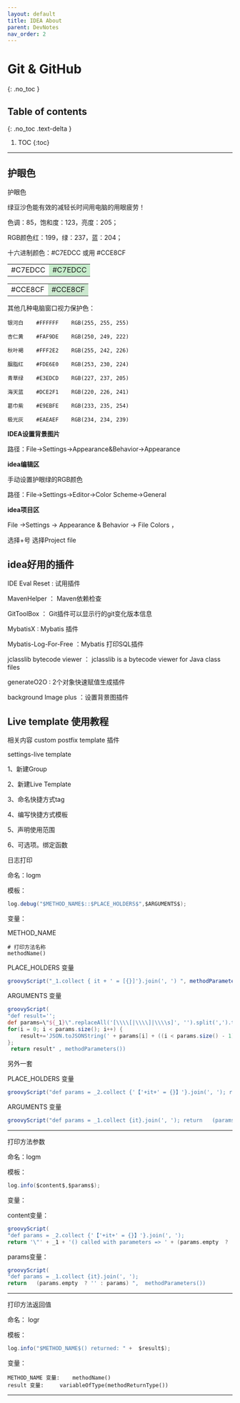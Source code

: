```yaml
---
layout: default
title: IDEA About
parent: DevNotes
nav_order: 2
---
```


# Git & GitHub
{: .no_toc }

## Table of contents
{: .no_toc .text-delta }

1. TOC
{:toc}

---


## 护眼色


护眼色

绿豆沙色能有效的减轻长时间用电脑的用眼疲劳！

色调：85，饱和度：123，亮度：205；

RGB颜色红：199，绿：237，蓝：204；

十六进制颜色：#C7EDCC  或用 #CCE8CF


<table width="400px"><tr><td>#C7EDCC</td><td bgcolor="#C7EDCC">#C7EDCC</td></tr></table> 

<table width="400px"><tr><td>#CCE8CF</td><td bgcolor="#CCE8CF">#CCE8CF</td></tr></table>



其他几种电脑窗口视力保护色：

```
银河白    #FFFFFF    RGB(255, 255, 255)   

杏仁黄    #FAF9DE    RGB(250, 249, 222)

秋叶褐    #FFF2E2    RGB(255, 242, 226)

胭脂红    #FDE6E0    RGB(253, 230, 224)

青草绿    #E3EDCD    RGB(227, 237, 205)

海天蓝    #DCE2F1    RGB(220, 226, 241)

葛巾紫    #E9EBFE    RGB(233, 235, 254)

极光灰    #EAEAEF    RGB(234, 234, 239)
```

**IDEA设置背景图片** 

路径：File->Settings->Appearance&Behavior->Appearance

**idea编辑区** 

手动设置护眼绿的RGB颜色

路径：File->Settings->Editor->Color Scheme->General

 **idea项目区** 

File ->Settings -> Appearance & Behavior  -> File Colors  ，


选择+号 选择Project  file





## idea好用的插件

IDE Eval Reset : 试用插件

MavenHelper  ： Maven依赖检查

GitToolBox  ： Git插件可以显示行的git变化版本信息

MybatisX  : Mybatis 插件

Mybatis-Log-For-Free ：Mybatis 打印SQL插件

jclasslib bytecode viewer ： jclasslib is a bytecode viewer for Java class files

generateO2O : 2个对象快速赋值生成插件

background Image plus ：设置背景图插件





## Live template 使用教程

相关内容 custom postfix template 插件

settings-live template

1、新建Group

2、新建Live Template

3、命名快捷方式tag

4、编写快捷方式模板

5、声明使用范围

6、可选项。绑定函数

日志打印

命名：logm

模板：

```java
log.debug("$METHOD_NAME$::$PLACE_HOLDERS$",$ARGUMENTS$);
```

变量：

METHOD_NAME 

```
# 打印方法名称
methodName()
```

PLACE_HOLDERS 变量

```groovy
groovyScript("_1.collect { it + ' = [{}]'}.join(', ') ", methodParameters())
```

ARGUMENTS 变量

```groovy
groovyScript( 
"def result=''; 
def params=\"${_1}\".replaceAll('[\\\\[|\\\\]|\\\\s]', '').split(',').toList(); 
for(i = 0; i < params.size(); i++) {
	result+='JSON.toJSONString(' + params[i] + ((i < params.size() - 1) ? '), ' : ')')
};
 return result" , methodParameters())
```


另外一套

PLACE_HOLDERS 变量

```groovy
groovyScript("def params = _2.collect {'【'+it+' = {}】'}.join(', '); return '\"' + _1 + '() called with parameters => ' + (params.empty  ? '' : params) + '\"'", methodName(), methodParameters())
```

ARGUMENTS 变量

```groovy
groovyScript("def params = _1.collect {it}.join(', '); return   (params.empty  ? '' : params) ",  methodParameters())
```

-------------------------------------------------

打印方法参数

命名：logm

模板：
```java
log.info($content$,$params$);
```

变量：

content变量：
```groovy
groovyScript(
"def params = _2.collect {'【'+it+' = {}】'}.join(', '); 
return '\"' + _1 + '() called with parameters => ' + (params.empty  ? '' : params) + '\"'", methodName(), methodParameters())
```

params变量：
```groovy
groovyScript(
"def params = _1.collect {it}.join(', '); 
return   (params.empty  ? '' : params) ",  methodParameters())
```

-------------------------------------------------

打印方法返回值

命名： logr

模板：

```java
log.info("$METHOD_NAME$() returned: " +  $result$);
```

变量：
```
METHOD_NAME 变量:    methodName()
result 变量:     variableOfType(methodReturnType())
```
-------------------------------------------------


